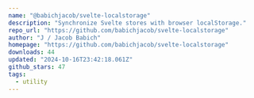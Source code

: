```yaml
---
name: "@babichjacob/svelte-localstorage"
description: "Synchronize Svelte stores with browser localStorage."
repo_url: "https://github.com/babichjacob/svelte-localstorage"
author: "J / Jacob Babich"
homepage: "https://github.com/babichjacob/svelte-localstorage"
downloads: 44
updated: "2024-10-16T23:42:18.061Z"
github_stars: 47
tags: 
  - utility
---
```

